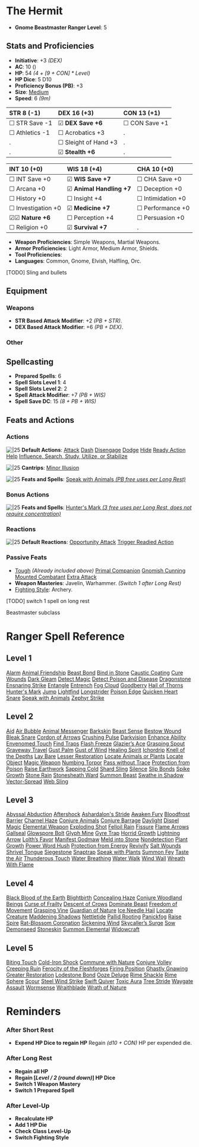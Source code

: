# The Hermit
- **Gnome Beastmaster Ranger Level**: 5
## Stats and Proficiencies
- **Initiative**: +3 *(DEX)*
- **AC**: 10 ()
- **HP**: 54 *(4 + [9 + CON] * Level)*
- **HP Dice**: 5 D10
- **Proficiency Bonus (PB)**: +3
- **Size**: [Medium](game_rules.md#advanced-rules#creature-sizes)
- **Speed**: 6 *(9m)*

| STR 8 (-1)         | DEX 16 (+3)          | CON 13 (+1)       |
| :----------------- | :------------------- | :---------------- |
| ☐ STR Save -1      | ☑ **DEX Save +6**    | ☐ CON Save +1     |
| ☐ Athletics -1     | ☐ Acrobatics +3      | .                 |
| .                  | ☐ Sleight of Hand +3 | .                 |
| .                  | ☑ **Stealth +6**     | .                 |


| INT 10 (+0)        | WIS 18 (+4)              | CHA 10 (+0)        |
| :----------------- | :----------------------- | :----------------- |
| ☐ INT Save +0      | ☑ **WIS Save +7**        | ☐ CHA Save +0      |
| ☐ Arcana +0        | ☑ **Animal Handling +7** | ☐ Deception +0     |
| ☐ History +0       | ☐ Insight +4             | ☐ Intimidation +0  |
| ☐ Investigation +0 | ☑ **Medicine +7**        | ☐ Performance +0   |
| ☑☑ **Nature +6**   | ☐ Perception +4          | ☐ Persuasion +0    |
| ☐ Religion +0      | ☑ **Survival +7**        | .                  |

- **Weapon Proficiencies**: Simple Weapons, Martial Weapons.
- **Armor Proficiencies**: Light Armor, Medium Armor, Shields.
- **Tool Proficiencies**: 
- **Languages**: Common, Gnome, Elvish, Halfling, Orc.

[TODO] Sling and bullets

## Equipment
### Weapons
- **STR Based Attack Modifier**: +2 *(PB + STR)*.
- **DEX Based Attack Modifier**: +6 *(PB + DEX)*.
### Other


## Spellcasting
- **Prepared Spells**: 6
- **Spell Slots Level 1**: 4
- **Spell Slots Level 2**: 2
- **Spell Attack Modifier**: +7 *(PB + WIS)*
- **Spell Save DC**: 15 *(8 + PB + WIS)* 

## Feats and Actions
### Actions
![\|25](https://bg3.wiki/w/images/f/f2/Action_Icon.png) **Default Actions**: 
  [Attack](game_rules.md#turn-based-play#attack)
  [Dash](game_rules.md#turn-based-play#dash)
  [Disengage](game_rules.md#turn-based-play#disengage)
  [Dodge](game_rules.md#turn-based-play#dodge)
  [Hide](game_rules.md#turn-based-play#hide)
  [Ready Action](game_rules.md#turn-based-play#ready-action)
  [Help](game_rules.md#turn-based-play#help)
  [Influence, Search, Study, Utilize, or Stabilize](game_rules.md#turn-based-play#influence-search-study-utilize-or-stabilize)

![\|25](https://bg3.wiki/w/images/f/f2/Action_Icon.png) **Cantrips**: 
  [Minor Illusion](./../spells.md#spells-m#minor-illusion)

![\|25](https://bg3.wiki/w/images/f/f2/Action_Icon.png) **Feats and Spells**: 
  [Speak with Animals *(PB free uses per Long Rest)*](./../spells.md#spells-s#speak-with-animals)

### Bonus Actions
![\|25](https://bg3.wiki/w/images/c/c9/Bonus_Action_Icon.png) **Feats and Spells**:
  [Hunter's Mark *(3 free uses per Long Rest, does not require concentration)*](spells.md#spells-h#hunter's-mark)

### Reactions
![\|25](https://bg3.wiki/w/images/c/c1/Reaction_Icon.png) **Default Reactions**: 
  [Opportunity Attack](game_rules.md#turn-based-play#opportunity-attack)
  [Trigger Readied Action](game_rules.md#turn-based-play#trigger-readied-action)

### Passive Feats
- [Tough](feats.md#tough) *(Already included above)*
  [Primal Companion](vault/database/feats.md#primal-companion)
  [Gnomish Cunning](vault/database/feats.md#gnomish-cunning)
  [Mounted Combatant](vault/database/feats.md#mounted-combatant)
  [Extra Attack](vault/database/feats.md#extra-attack)
- **Weapon Masteries**: Javelin, Warhammer. *(Switch 1 after Long Rest)*
- [Fighting Style](./../feats.md#fighting-style): Archery.


[TODO] switch 1 spell on long rest

Beastmaster subclass



# Ranger Spell Reference
## Level 1
[Alarm](spells.md#spells-a#alarm)
[Animal Friendship](spells.md#spells-a#animal-friendship)
[Beast Bond](spells.md#spells-b#beast-bond)
[Bind in Stone](spells.md#spells-b#bind-in-stone)
[Caustic Coating](spells.md#spells-c#caustic-coating)
[Cure Wounds](spells.md#spells-c#cure-wounds)
[Dark Gleam](spells.md#spells-d#dark-gleam)
[Detect Magic](spells.md#spells-d#detect-magic)
[Detect Poison and Disease](spells.md#spells-d#detect-poison-and-disease)
[Dragonstone](spells.md#spells-d#dragonstone)
[Ensnaring Strike](spells.md#spells-e#ensnaring-strike)
[Entangle](spells.md#spells-e#entangle)
[Entrench](spells.md#spells-e#entrench)
[Fog Cloud](spells.md#spells-f#fog-cloud)
[Goodberry](spells.md#spells-g#goodberry)
[Hail of Thorns](spells.md#spells-h#hail-of-thorns)
[Hunter's Mark](spells.md#spells-h#hunter's-mark)
[Jump](spells.md#spells-j#jump)
[Lightfind](spells.md#spells-l#lightfind)
[Longstrider](spells.md#spells-l#longstrider)
[Poison Edge](spells.md#spells-p#poison-edge)
[Quicken Heart](spells.md#spells-q#quicken-heart)
[Snare](spells.md#spells-s#snare)
[Speak with Animals](spells.md#spells-s#speak-with-animals)
[Zephyr Strike](spells.md#spells-z#zephyr-strike)
## Level 2
[Aid](spells.md#spells-a#aid)
[Air Bubble](spells.md#spells-a#air-bubble)
[Animal Messenger](spells.md#spells-a#animal-messenger)
[Barkskin](spells.md#spells-b#barkskin)
[Beast Sense](spells.md#spells-b#beast-sense)
[Bestow Wound](spells.md#spells-b#bestow-wound)
[Bleak Snare](spells.md#spells-b#bleak-snare)
[Cordon of Arrows](spells.md#spells-c#cordon-of-arrows)
[Crushing Pulse](spells.md#spells-c#crushing-pulse)
[Darkvision](spells.md#spells-d#darkvision)
[Enhance Ability](spells.md#spells-e#enhance-ability)
[Envenomed Touch](spells.md#spells-e#envenomed-touch)
[Find Traps](spells.md#spells-f#find-traps)
[Flash Freeze](spells.md#spells-f#flash-freeze)
[Glazier’s Ace](spells.md#spells-g#glazier’s-ace)
[Grasping Spout](spells.md#spells-g#grasping-spout)
[Graveway Travel](spells.md#spells-g#graveway-travel)
[Gust Palm](spells.md#spells-g#gust-palm)
[Gust of Wind](spells.md#spells-g#gust-of-wind)
[Healing Spirit](spells.md#spells-h#healing-spirit)
[Ichordrip](spells.md#spells-i#ichordrip)
[Knell of the Depths](spells.md#spells-k#knell-of-the-depths)
[Lay Bare](spells.md#spells-l#lay-bare)
[Lesser Restoration](spells.md#spells-l#lesser-restoration)
[Locate Animals or Plants](spells.md#spells-l#locate-animals-or-plants)
[Locate Object](spells.md#spells-l#locate-object)
[Magic Weapon](spells.md#spells-m#magic-weapon)
[Numbing Torpor](spells.md#spells-n#numbing-torpor)
[Pass without Trace](spells.md#spells-p#pass-without-trace)
[Protection from Poison](spells.md#spells-p#protection-from-poison)
[Raise Earthwork](spells.md#spells-r#raise-earthwork)
[Sapping Cold](spells.md#spells-s#sapping-cold)
[Shard Sling](spells.md#spells-s#shard-sling)
[Silence](spells.md#spells-s#silence)
[Slip Bonds](spells.md#spells-s#slip-bonds)
[Spike Growth](spells.md#spells-s#spike-growth)
[Stone Rain](spells.md#spells-s#stone-rain)
[Stonesheath Ward](spells.md#spells-s#stonesheath-ward)
[Summon Beast](spells.md#spells-s#summon-beast)
[Swathe in Shadow](spells.md#spells-s#swathe-in-shadow)
[Vector-Spread](spells.md#spells-v#vector-spread)
[Web Sling](spells.md#spells-w#web-sling)
## Level 3
[Abyssal Abduction](spells.md#spells-a#abyssal-abduction)
[Aftershock](spells.md#spells-a#aftershock)
[Ashardalon's Stride](spells.md#spells-a#ashardalon's-stride)
[Awaken Fury](spells.md#spells-a#awaken-fury)
[Bloodfrost Barrier](spells.md#spells-b#bloodfrost-barrier)
[Charnel Haze](spells.md#spells-c#charnel-haze)
[Conjure Animals](spells.md#spells-c#conjure-animals)
[Conjure Barrage](spells.md#spells-c#conjure-barrage)
[Daylight](spells.md#spells-d#daylight)
[Dispel Magic](spells.md#spells-d#dispel-magic)
[Elemental Weapon](spells.md#spells-e#elemental-weapon)
[Exploding Shot](spells.md#spells-e#exploding-shot)
[Felloil Rain](spells.md#spells-f#felloil-rain)
[Fissure](spells.md#spells-f#fissure)
[Flame Arrows](spells.md#spells-f#flame-arrows)
[Gallseal](spells.md#spells-g#gallseal)
[Glowspore Bolt](spells.md#spells-g#glowspore-bolt)
[Glyph Mine](spells.md#spells-g#glyph-mine)
[Gyre Trap](spells.md#spells-g#gyre-trap)
[Horrid Growth](spells.md#spells-h#horrid-growth)
[Lightning Arrow](spells.md#spells-l#lightning-arrow)
[Lolth’s Favor](spells.md#spells-l#lolth’s-favor)
[Manifest Godmaw](spells.md#spells-m#manifest-godmaw)
[Meld into Stone](spells.md#spells-m#meld-into-stone)
[Nondetection](spells.md#spells-n#nondetection)
[Plant Growth](spells.md#spells-p#plant-growth)
[Power Word Hush](spells.md#spells-p#power-word-hush)
[Protection from Energy](spells.md#spells-p#protection-from-energy)
[Revivify](spells.md#spells-r#revivify)
[Salt Wounds](spells.md#spells-s#salt-wounds)
[Shrivel Tongue](spells.md#spells-s#shrivel-tongue)
[Siegestone](spells.md#spells-s#siegestone)
[Snaptrap](spells.md#spells-s#snaptrap)
[Speak with Plants](spells.md#spells-s#speak-with-plants)
[Summon Fey](spells.md#spells-s#summon-fey)
[Taste the Air](spells.md#spells-t#taste-the-air)
[Thunderous Touch](spells.md#spells-t#thunderous-touch)
[Water Breathing](spells.md#spells-w#water-breathing)
[Water Walk](spells.md#spells-w#water-walk)
[Wind Wall](spells.md#spells-w#wind-wall)
[Wreath With Flame](spells.md#spells-w#wreath-with-flame)
## Level 4
[Black Blood of the Earth](spells.md#spells-b#black-blood-of-the-earth)
[Blightbirth](spells.md#spells-b#blightbirth)
[Concealing Haze](spells.md#spells-c#concealing-haze)
[Conjure Woodland Beings](spells.md#spells-c#conjure-woodland-beings)
[Curse of Frailty](spells.md#spells-c#curse-of-frailty)
[Descent of Crows](spells.md#spells-d#descent-of-crows)
[Dominate Beast](spells.md#spells-d#dominate-beast)
[Freedom of Movement](spells.md#spells-f#freedom-of-movement)
[Grasping Vine](spells.md#spells-g#grasping-vine)
[Guardian of Nature](spells.md#spells-g#guardian-of-nature)
[Ice Needle Hail](spells.md#spells-i#ice-needle-hail)
[Locate Creature](spells.md#spells-l#locate-creature)
[Maddening Shadows](spells.md#spells-m#maddening-shadows)
[Nettletide](spells.md#spells-n#nettletide)
[Pallid Rooting](spells.md#spells-p#pallid-rooting)
[Panickfog](spells.md#spells-p#panickfog)
[Raise Spire](spells.md#spells-r#raise-spire)
[Rat-Blossom Coronation](spells.md#spells-r#rat-blossom-coronation)
[Sickening Wind](spells.md#spells-s#sickening-wind)
[Skycaller’s Surge](spells.md#spells-s#skycaller’s-surge)
[Sow Demonseed](spells.md#spells-s#sow-demonseed)
[Stoneskin](spells.md#spells-s#stoneskin)
[Summon Elemental](spells.md#spells-s#summon-elemental)
[Widowcraft](vault/database/spells.md#widowcraft)
## Level 5
[Biting Touch](spells.md#spells-b#biting-touch)
[Cold-Iron Shock](spells.md#spells-c#cold-iron-shock)
[Commune with Nature](spells.md#spells-c#commune-with-nature)
[Conjure Volley](spells.md#spells-c#conjure-volley)
[Creeping Ruin](spells.md#spells-c#creeping-ruin)
[Ferocity of the Fleshforges](spells.md#spells-f#ferocity-of-the-fleshforges)
[Firing Position](spells.md#spells-f#firing-position)
[Ghastly Gnawing](spells.md#spells-g#ghastly-gnawing)
[Greater Restoration](spells.md#spells-g#greater-restoration)
[Lodestone Bond](spells.md#spells-l#lodestone-bond)
[Ooze Deluge](spells.md#spells-o#ooze-deluge)
[Rime Shackle](spells.md#spells-r#rime-shackle)
[Rime Sphere](spells.md#spells-r#rime-sphere)
[Scour](spells.md#spells-s#scour)
[Steel Wind Strike](spells.md#spells-s#steel-wind-strike)
[Swift Quiver](spells.md#spells-s#swift-quiver)
[Toxic Aura](spells.md#spells-t#toxic-aura)
[Tree Stride](spells.md#spells-t#tree-stride)
[Waygate Assault](spells.md#spells-w#waygate-assault)
[Wormsense](spells.md#spells-w#wormsense)
[Wraithblade](spells.md#spells-w#wraithblade)
[Wrath of Nature](spells.md#spells-w#wrath-of-nature)


# Reminders
### After Short Rest
- **Expend HP Dice to regain HP**
  Regain *(d10 + CON)* HP per expended die.

### After Long Rest
- **Regain all HP**
- **Regain [*Level / 2 (round down)*] HP Dice**
- **Switch 1 Weapon Mastery**
- **Switch 1 Prepared Spell**

### After Level-Up
- **Recalculate HP**
- **Add 1 HP Die**
- **Check Class Level-Up**
- **Switch Fighting Style**

